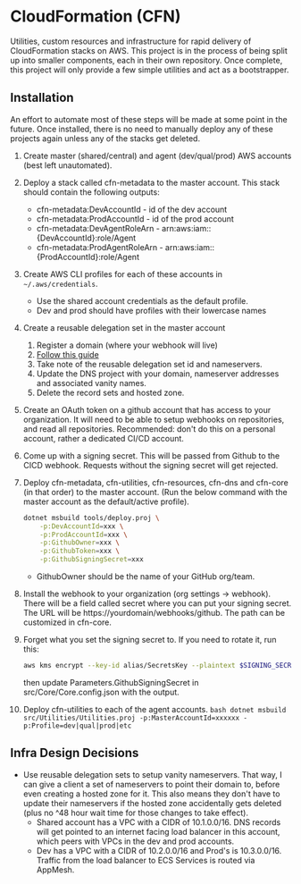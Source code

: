 # CloudFormation (CFN)
Utilities, custom resources and infrastructure for rapid delivery of CloudFormation stacks on AWS. This project is in the process of being split up into smaller components, each in their own repository.  Once complete, this project will only provide a few simple utilities and act as a bootstrapper.


## Installation
An effort to automate most of these steps will be made at some point in the future. Once installed, there is no need to manually deploy any of these projects again unless any of the stacks get deleted.  


1. Create master (shared/central) and agent (dev/qual/prod) AWS accounts (best left unautomated).
2. Deploy a stack called cfn-metadata to the master account.  This stack should contain the following outputs:
    - cfn-metadata:DevAccountId - id of the dev account
    - cfn-metadata:ProdAccountId - id of the prod account
    - cfn-metadata:DevAgentRoleArn - arn:aws:iam::{DevAccountId}:role/Agent
    - cfn-metadata:ProdAgentRoleArn - arn:aws:iam::{ProdAccountId}:role/Agent
3. Create AWS CLI profiles for each of these accounts in `~/.aws/credentials`. 
    * Use the shared account credentials as the default profile.
    * Dev and prod should have profiles with their lowercase names
4. Create a reusable delegation set in the master account
   1. Register a domain (where your webhook will live)
   2.  [Follow this guide](https://docs.aws.amazon.com/Route53/latest/DeveloperGuide/white-label-name-servers.html)
   3.  Take note of the reusable delegation set id and nameservers.
   4.  Update the DNS project with your domain, nameserver addresses and associated vanity names.
   5.  Delete the record sets and hosted zone.  
5. Create an OAuth token on a github account that has access to your organization.  It will need to be able to setup webhooks on repositories, and read all repositories. Recommended: don't do this on a personal account, rather a dedicated CI/CD account.
6. Come up with a signing secret.  This will be passed from Github to the CICD webhook.  Requests without the signing secret will get rejected.    
7. Deploy cfn-metadata, cfn-utilities, cfn-resources, cfn-dns and cfn-core (in that order) to the master account. (Run the below command with the master account as the default/active profile).
    ```bash
    dotnet msbuild tools/deploy.proj \
        -p:DevAccountId=xxx \
        -p:ProdAccountId=xxx \
        -p:GithubOwner=xxx \
        -p:GithubToken=xxx \
        -p:GithubSigningSecret=xxx
    ```
   - GithubOwner should be the name of your GitHub org/team.
8. Install the webhook to your organization (org settings -> webhook).  There will be a field called secret where you can put your signing secret.  The URL will be https://yourdomain/webhooks/github.  The path can be customized in cfn-core.
9. Forget what you set the signing secret to.  If you need to rotate it, run this:
    ```bash
    aws kms encrypt --key-id alias/SecretsKey --plaintext $SIGNING_SECRET --query CiphertextBlob --output text
    ```
    then update Parameters.GithubSigningSecret in src/Core/Core.config.json with the output.

10.  Deploy cfn-utilities to each of the agent accounts.
    ```bash
    dotnet msbuild src/Utilities/Utilities.proj -p:MasterAccountId=xxxxxx -p:Profile=dev|qual|prod|etc
    ```

## Infra Design Decisions
- Use reusable delegation sets to setup vanity nameservers.  That way, I can give a client a set of nameservers to point their domain to, before even creating a hosted zone for it.  This also means they don't have to update their nameservers if the hosted zone accidentally gets deleted (plus no ^48 hour wait time for those changes to take effect).  
  - Shared account has a VPC with a CIDR of 10.1.0.0/16. DNS records will get pointed to an internet facing load balancer in this account, which peers with VPCs in the dev and prod accounts. 
  - Dev has a VPC with a CIDR of 10.2.0.0/16 and Prod's is 10.3.0.0/16.  Traffic from the load balancer to ECS Services is routed via AppMesh.
